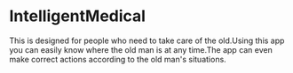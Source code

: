 # IntelligentMedical
This is designed for people who need to take care of the old.Using this app you can easily know where the old man is at any time.The app can even make correct actions according to the
old man's situations.
